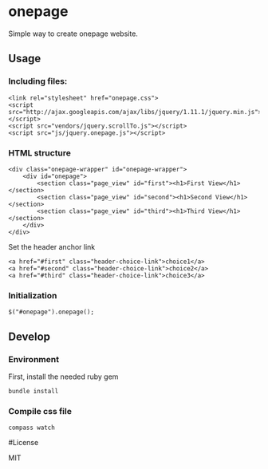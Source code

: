 # onepage

Simple way to create onepage website.

## Usage

### Including files: 

    <link rel="stylesheet" href="onepage.css">
    <script src="http://ajax.googleapis.com/ajax/libs/jquery/1.11.1/jquery.min.js"></script>
    <script src="vendors/jquery.scrollTo.js"></script>
    <script src="js/jquery.onepage.js"></script>

### HTML structure

    <div class="onepage-wrapper" id="onepage-wrapper">
        <div id="onepage">
            <section class="page_view" id="first"><h1>First View</h1></section>
            <section class="page_view" id="second"><h1>Second View</h1></section>
            <section class="page_view" id="third"><h1>Third View</h1></section>
        </div>
    </div>

Set the header anchor link

    <a href="#first" class="header-choice-link">choice1</a>
    <a href="#second" class="header-choice-link">choice2</a>
    <a href="#third" class="header-choice-link">choice3</a>

### Initialization

    $("#onepage").onepage();
## Develop
### Environment

First, install the needed ruby gem
    
    bundle install

### Compile css file

    compass watch

    
#License

MIT

